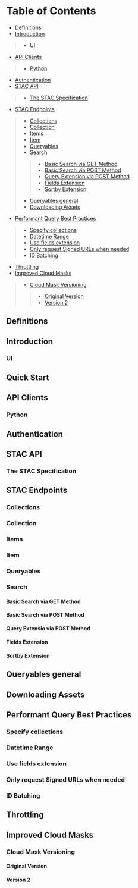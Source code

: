 # Table of Contents
* [Definitions](#definitions)
* [Introduction](introduction)
> - [UI](#ui)
* [API Clients](#api-clients)
> * [Python](#python)
* [Authentication](#authentication)
* [STAC API](*stac-api)
> * [The STAC Specification](#the-stac-specification)
* [STAC Endpoints](#stac-endpoints)
> * [Collections](#collections)
> * [Collection](#collection)
> * [Items](#items)
> * [Item](#item)
> * [Queryables](#queryables)
> * [Search](#search)
>> * [Basic Search via GET Method](#basic-search-get)
>> * [Basic Search via POST Method](#basic-search-post)
>> * [Query Extension via POST Method](#query-extension-post)
>> * [Fields Extension](#field-extension)
>> * [Sortby Extension](#sortby-extension)
> * [Queryables general](#queryables-general)
> * [Downloading Assets](#downloading-assets)
* [Performant Query Best Practices](#performant-query-best-practices)
> * [Specify collections](#specify-collections)
> * [Datetime Range](#datetime-range)
> * [Use fields extension](#use-fields-extension)
> * [Only request Signed URLs when needed](#signed-urls)
> * [ID Batching](#id-batching)
* [Throttling](#throttling)
* [Improved Cloud Masks](#improved-cloud-masks)
> * [Cloud Mask Versioning](#cloud-mask-versioning)
>> * [Original Version](#original-version)
>> * [Version 2](#version-2)

## Definitions
## Introduction
### UI
## Quick Start
## API Clients 
### Python
## Authentication
## STAC API
### The STAC Specification
## STAC Endpoints
### Collections
### Collection
### Items
### Item
### Queryables
### Search
#### Basic Search via GET Method 
#### Basic Search via POST Method
#### Query Extensio via POST Method
#### Fields Extension 
#### Sortby Extension
## Queryables general
## Downloading Assets 
## Performant Query Best Practices
### Specify collections
### Datetime Range
### Use fields extension
### Only request Signed URLs when needed 
### ID Batching
## Throttling
## Improved Cloud Masks 
### Cloud Mask Versioning
#### Original Version
#### Version 2 